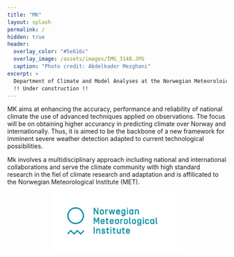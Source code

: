 ```yaml
---
title: "MK"
layout: splash
permalink: /
hidden: true
header:
  overlay_color: "#5e616c"
  overlay_image: /assets/images/IMG_3148.JPG
  caption: "Photo credit: Abdelkader Mezghani"
excerpt: >
  Department of Climate and Model Analyses at the Norwegian Meteoroloical Institute
  !! Under construction !!
---
```


MK aims at enhancing the accuracy, performance and reliability of national climate the use of advanced techniques applied on observations. The focus will be on obtaining higher accurancy in predicting climate over Norway and internationally. Thus, it is aimed to be the backbone of a new framework for imminent severe weather detection adapted to current technological possibilities.

Mk involves a multidisciplinary approach including national and international collaborations and serve the climate community with high standard research in the fiel of climate research and adaptation and is affilicated to the Norwegian Meteorological Institute (MET).

<p align="center">
<img src="assets/images/Met_RGB_Horisontal_ENG.jpg" width="300"/>
</p>
